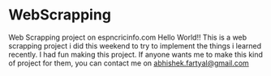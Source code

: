 # WebScrapping
Web Scrapping project on espncricinfo.com
Hello World!!
This is a web scrapping project i did this weekend to try to implement the things i learned recently. I had fun making this project. If anyone wants me to make this kind of project for them, you can contact me on abhishek.fartyal@gmail.com
